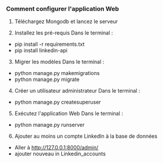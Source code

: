 ### Comment configurer l'application Web

1. Téléchargez Mongodb et lancez le serveur

2. Installez les pré-requis
Dans le terminal :  
  - pip install -r requirements.txt
  - pip install linkedin-api
  
3. Migrer les modèles
Dans le terminal :
  - python manage.py makemigrations
  - python manage.py migrate
  
4. Créer un utilisateur administrateur
Dans le terminal :
  - python manage.py createsuperuser
  
5. Exécutez l'application Web 
Dans le terminal :
  -  python manage.py runserver
  
6. Ajouter au moins un compte LinkedIn à la base de données
  - Aller à http://127.0.0.1:8000/admin/
  - ajouter nouveau in Linkedin_accounts
